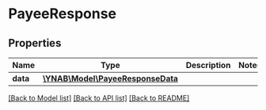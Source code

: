 # PayeeResponse

## Properties
Name | Type | Description | Notes
------------ | ------------- | ------------- | -------------
**data** | [**\YNAB\Model\PayeeResponseData**](PayeeResponseData.md) |  | 

[[Back to Model list]](../../README.md#documentation-for-models) [[Back to API list]](../../README.md#documentation-for-api-endpoints) [[Back to README]](../../README.md)

